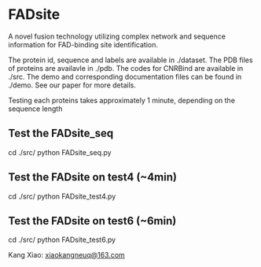 # FADsite
A novel fusion technology utilizing complex network and sequence information for FAD-binding site identification.

The protein id, sequence and labels are available in ./dataset. The PDB files of proteins are availavle in ./pdb. The codes for CNRBind are available in ./src. The demo and corresponding documentation files can be found in ./demo. See our paper for more details.

Testing each proteins takes approximately 1 minute, depending on the sequence length

## Test the FADsite_seq
cd ./src/
python FADsite_seq.py  

## Test the FADsite on test4 (~4min)
cd ./src/
python FADsite_test4.py  

## Test the FADsite on test6 (~6min)
cd ./src/
python FADsite_test6.py  

Kang Xiao: xiaokangneuq@163.com
